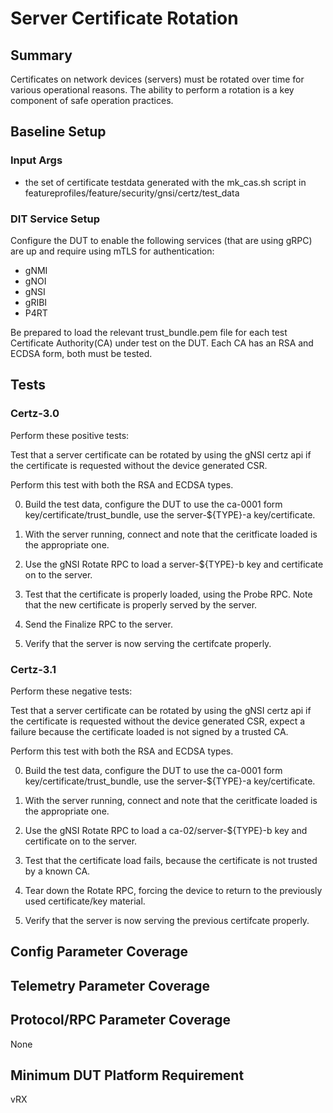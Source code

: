 # Server Certificate Rotation

## Summary

Certificates on network devices (servers) must be rotated over time for various
operational reasons. The ability to perform a rotation is a key component of
safe operation practices.

## Baseline Setup

### Input Args

   * the set of certificate testdata generated with the mk_cas.sh script
   in featureprofiles/feature/security/gnsi/certz/test_data

### DIT Service Setup

Configure the DUT to enable the following services (that are using gRPC) are up
and require using mTLS for authentication:

   * gNMI
   * gNOI
   * gNSI
   * gRIBI
   * P4RT

Be prepared to load the relevant trust_bundle.pem file for each test Certificate
Authority(CA) under test on the DUT. Each CA has an RSA and ECDSA form, both
must be tested.

## Tests

### Certz-3.0

Perform these positive tests:

Test that a server certificate can be rotated by using the gNSI certz api if
the certificate is requested without the device generated CSR.

Perform this test with both the RSA and ECDSA types.

   0) Build the test data, configure the DUT to use the ca-0001 form
      key/certificate/trust_bundle, use the server-${TYPE}-a key/certificate.

   1) With the server running, connect and note that the ceritficate loaded
      is the appropriate one.

   2) Use the gNSI Rotate RPC to load a server-${TYPE}-b key and certificate
      on to the server.

   3) Test that the certificate is properly loaded, using the Probe RPC.
      Note that the new certificate is properly served by the server.

   4) Send the Finalize RPC to the server.

   5) Verify that the server is now serving the certifcate properly.


### Certz-3.1

Perform these negative tests:

Test that a server certificate can be rotated by using the gNSI certz api if
the certificate is requested without the device generated CSR, expect a failure
because the certificate loaded is not signed by a trusted CA.

Perform this test with both the RSA and ECDSA types.

   0) Build the test data, configure the DUT to use the ca-0001 form
      key/certificate/trust_bundle, use the server-${TYPE}-a key/certificate.

   1) With the server running, connect and note that the ceritficate loaded
      is the appropriate one.

   2) Use the gNSI Rotate RPC to load a ca-02/server-${TYPE}-b key and
      certificate on to the server.

   3) Test that the certificate load fails, because the certificate is not
      trusted by a known CA.

   4) Tear down the Rotate RPC, forcing the device to return to the
      previously used certificate/key material.

   5) Verify that the server is now serving the previous certifcate properly.



## Config Parameter Coverage

## Telemetry Parameter Coverage

## Protocol/RPC Parameter Coverage

None

## Minimum DUT Platform Requirement

vRX
